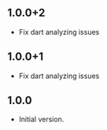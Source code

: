 ## 1.0.0+2

- Fix dart analyzing issues

## 1.0.0+1

- Fix dart analyzing issues

## 1.0.0

- Initial version.
